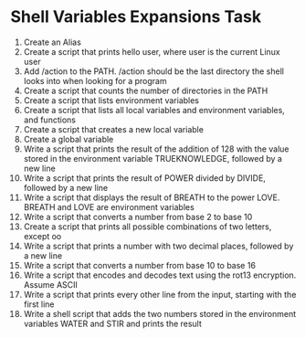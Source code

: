 # Shell Variables Expansions Task
1. Create an Alias
2. Create a script that prints hello user, where user is the current Linux user
3. Add /action to the PATH. /action should be the last directory the shell looks into when looking for a program
4. Create a script that counts the number of directories in the PATH
5. Create a script that lists environment variables
6. Create a script that lists all local variables and environment variables, and functions
7. Create a script that creates a new local variable
8. Create a global variable
9. Write a script that prints the result of the addition of 128 with the value stored in the environment variable TRUEKNOWLEDGE, followed by a new line
10. Write a script that prints the result of POWER divided by DIVIDE, followed by a new line
11. Write a script that displays the result of BREATH to the power LOVE. BREATH and LOVE are environment variables 
12. Write a script that converts a number from base 2 to base 10
13. Create a script that prints all possible combinations of two letters, except oo 
14. Write a script that prints a number with two decimal places, followed by a new line
15. Write a script that converts a number from base 10 to base 16
17. Write a script that encodes and decodes text using the rot13 encryption. Assume ASCII
18. Write a script that prints every other line from the input, starting with the first line
19. Write a shell script that adds the two numbers stored in the environment variables WATER and STIR and prints the result    
